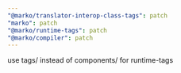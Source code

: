```yaml
---
"@marko/translator-interop-class-tags": patch
"marko": patch
"@marko/runtime-tags": patch
"@marko/compiler": patch
---
```


use tags/ instead of components/ for runtime-tags
